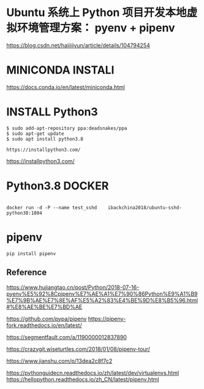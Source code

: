 #  Ubuntu 系统上 Python 项目开发本地虚拟环境管理方案： pyenv + pipenv     

https://blog.csdn.net/haiiiiiyun/article/details/104794254   




#   MINICONDA  INSTALl

https://docs.conda.io/en/latest/miniconda.html   



# INSTALL  Python3  

```
$ sudo add-apt-repository ppa:deadsnakes/ppa
$ sudo apt-get update
$ sudo apt install python3.8

```





```
https://installpython3.com/

```

https://installpython3.com/



#  Python3.8 DOCKER

```

docker run -d -P --name test_sshd    ibackchina2018/ubuntu-sshd-python38:1804

```









#  pipenv


```
pip install pipenv
```





##  Reference

https://www.hujiangtao.cn/post/Python/2018-07-16-pyenv%E5%92%8Cpipenv%E7%AE%A1%E7%90%86Python%E9%A1%B9%E7%9B%AE%E7%8E%AF%E5%A2%83%E4%BE%9D%E8%B5%96.html#%E8%AE%BE%E7%BD%AE


https://github.com/pypa/pipenv
https://pipenv-fork.readthedocs.io/en/latest/



https://segmentfault.com/a/1190000012837890


https://crazygit.wiseturtles.com/2018/01/08/pipenv-tour/



https://www.jianshu.com/p/13dea2c8f7c2



https://pythonguidecn.readthedocs.io/zh/latest/dev/virtualenvs.html
https://hellopython.readthedocs.io/zh_CN/latest/pipenv.html


